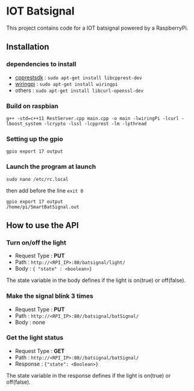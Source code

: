 # IOT Batsignal
This project contains code for a IOT batsignal powered by a RaspberryPi.

## Installation
### dependencies to install
* [cpprestsdk](https://github.com/microsoft/cpprestsdk) : ```sudo apt-get install libcpprest-dev```
* [wiringpi](http://wiringpi.com/download-and-install/) : ```sudo apt-get install wiringpi```
* others : ```sudo apt-get install libcurl-openssl-dev```


### Build on raspbian 
```g++ -std=c++11 RestServer.cpp main.cpp -o main -lwiringPi -lcurl -lboost_system -lcrypto -lssl -lcpprest -lm -lpthread```

### Setting up the gpio
```gpio export 17 output```

### Launch the program at launch
```sudo nano /etc/rc.local```

then add before the line ```exit 0```
```
gpio export 17 output
/home/pi/SmartBatSignal.out
```

## How to use the API
### Turn on/off the light
* Request Type : **PUT**
* Path : ```http://<RPI_IP>:80/batsignal/light/```
* Body : ```{ "state" : <boolean>}```

The state variable in the body defines if the light is on(true) or off(false).

### Make the signal blink 3 times
* Request Type : **PUT**
* Path :  ```http://<RPI_IP>:80//batsignal/batSignal/```
* Body : none

### Get the light status
* Request Type : **GET**
* Path : ```http://<RPI_IP>:80//batsignal/batSignal/```
* Response : ``` {"state": <Boolean>} ```

The state variable in the response defines if the light is on(true) or off(false).
